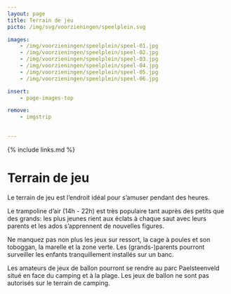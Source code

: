 ```yaml
---
layout: page
title: Terrain de jeu
picto: /img/svg/voorzieningen/speelplein.svg

images:
    - /img/voorzieningen/speelplein/speel-01.jpg
    - /img/voorzieningen/speelplein/speel-02.jpg
    - /img/voorzieningen/speelplein/speel-03.jpg
    - /img/voorzieningen/speelplein/speel-04.jpg
    - /img/voorzieningen/speelplein/speel-05.jpg
    - /img/voorzieningen/speelplein/speel-06.jpg

insert:
    - page-images-top

remove:
    - imgstrip
    

---
```

{% include links.md %}

# Terrain de jeu

Le terrain de jeu est l’endroit idéal pour s’amuser pendant des heures.

Le trampoline d’air (14h - 22h) est très populaire tant auprès des petits que des grands: les plus jeunes rient aux éclats à chaque saut avec leurs parents et les ados s’apprennent de nouvelles figures.

Ne manquez pas non plus les jeux sur ressort, la cage à poules et son toboggan, la marelle et la zone verte.
Les (grands-)parents pourront surveiller les enfants tranquillement installés sur un banc.

Les amateurs de jeux de ballon pourront se rendre au parc Paelsteenveld situé en face du camping et à la plage. Les jeux de ballon ne sont pas autorisés sur le terrain de camping. 
